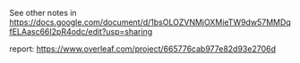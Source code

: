 See other notes in https://docs.google.com/document/d/1bsOLOZVNMjOXMieTW9dw57MMDqfELAasc66I2pR4odc/edit?usp=sharing

report: https://www.overleaf.com/project/665776cab977e82d93e2706d
